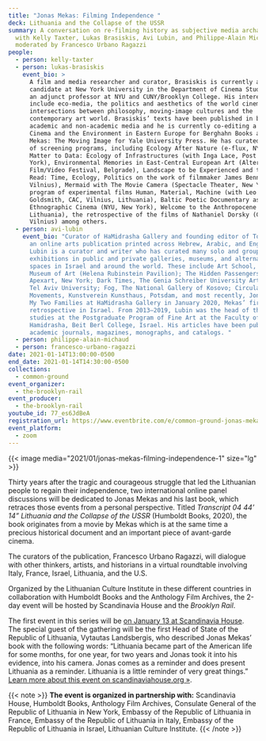 ```yaml
---
title: "Jonas Mekas: Filming Independence "
deck: Lithuania and the Collapse of the USSR
summary: A conversation on re-filming history as subjective media archaeology
  with Kelly Taxter, Lukas Brasiskis, Avi Lubin, and Philippe-Alain Michaud,
  moderated by Francesco Urbano Ragazzi
people:
  - person: kelly-taxter
  - person: lukas-brasiskis
    event_bio: >
      A film and media researcher and curator, Brasiskis is currently a PhD
      candidate at New York University in the Department of Cinema Studies, and
      an adjunct professor at NYU and CUNY/Brooklyn College. His interests
      include eco-media, the politics and aesthetics of the world cinema, and
      intersections between philosophy, moving-image cultures and the
      contemporary art world. Brasiskis’ texts have been published in both
      academic and non-academic media and he is currently co-editing a volume on
      Cinema and the Environment in Eastern Europe for Berghahn Books and Jonas
      Mekas: The Moving Image for Yale University Press. He has curated a number
      of screening programs, including Ecology After Nature (e-flux, NY), From
      Matter to Data: Ecology of Infrastructures (with Inga Lace, Post MoMa, New
      York), Environmental Memories in East-Central European Art (Alternative
      Film/Video Festival, Belgrade), Landscape to be Experienced and to be
      Read: Time, Ecology, Politics on the work of filmmaker James Benning (CAC,
      Vilnius), Mermaid with The Movie Camera (Spectacle Theater, New York), a
      program of experimental films Human, Material, Machine (with Leo
      Goldsmith, CAC, Vilnius, Lithuania), Baltic Poetic Documentary as
      Ethnographic Cinema (NYU, New York), Welcome to the Anthropocene (CCAMP,
      Lithuania), the retrospective of the films of Nathaniel Dorsky (CAC,
      Vilnius) among others.
  - person: avi-lubin
    event_bio: "Curator of HaMidrasha Gallery and founding editor of Tohu Magazine,
      an online arts publication printed across Hebrew, Arabic, and English,
      Lubin is a curator and writer who has curated many solo and group
      exhibitions in public and private galleries, museums, and alternative
      spaces in Israel and around the world. These include Art School, Tel Aviv
      Museum of Art (Helena Rubinstein Pavilion); The Hidden Passengers,
      Apexart, New York; Dark Times, The Genia Schreiber University Art Gallery,
      Tel Aviv University; Fog, The National Gallery of Kosovo; Circular
      Movements, Kunstverein Kunsthaus, Potsdam, and most recently, Jonas Mekas:
      My Two Families at HaMidrasha Gallery in January 2020, Mekas’ first
      retrospective in Israel. From 2013–2019, Lubin was the head of theoretical
      studies at the Postgraduate Program of Fine Art at the Faculty of Arts –
      Hamidrasha, Beit Berl College, Israel. His articles have been published in
      academic journals, magazines, monographs, and catalogs. "
  - person: philippe-alain-michaud
  - person: francesco-urbano-ragazzi
date: 2021-01-14T13:00:00-0500
end_date: 2021-01-14T14:30:00-0500
collections:
  - common-ground
event_organizer:
  - the-brooklyn-rail
event_producer:
  - the-brooklyn-rail
youtube_id: 77_es6JdBeA
registration_url: https://www.eventbrite.com/e/common-ground-jonas-mekas-filming-independence-tickets-135558576351
event_platform:
  - zoom
---
```

{{< image media="2021/01/jonas-mekas-filming-independence-1" size="lg" >}}

Thirty years after the tragic and courageous struggle that led the Lithuanian people to regain their independence, two international online panel discussions will be dedicated to Jonas Mekas and his last book, which retraces those events from a personal perspective. Titled *Transcript 04 44’ 14” Lithuania and the Collapse of the USSR* (Humboldt Books, 2020), the book originates from a movie by Mekas which is at the same time a precious historical document and an important piece of avant-garde cinema.

The curators of the publication, Francesco Urbano Ragazzi, will dialogue with other thinkers, artists, and historians in a virtual roundtable involving Italy, France, Israel, Lithuania, and the U.S.

Organized by the Lithuanian Culture Institute in these different countries in collaboration with Humboldt Books and the Anthology Film Archives, the 2-day event will be hosted by Scandinavia House and the *Brooklyn Rail*.

The first event in this series will be [on January 13 at Scandinavia House](http://www.scandinaviahouse.org/events/virtual-panel-jonas-mekas-filming-independence/). The special guest of the gathering will be the first Head of State of the Republic of Lithuania, Vytautas Landsbergis, who described Jonas Mekas’ book with the following words: “Lithuania became part of the American life for some months, for one year, for two years and Jonas took it into his evidence, into his camera. Jonas comes as a reminder and does present Lithuania as a reminder. Lithuania is a little reminder of very great things.” [Learn more about this event on scandinaviahouse.org »](http://www.scandinaviahouse.org/events/virtual-panel-jonas-mekas-filming-independence/).

{{< note >}} **The event is organized in partnership with:** Scandinavia House, Humboldt Books, Anthology Film Archives, Consulate General of the Republic of Lithuania in New York, Embassy of the Republic of Lithuania in France, Embassy of the Republic of Lithuania in Italy, Embassy of the Republic of Lithuania in Israel, Lithuanian Culture Institute. {{< /note >}}